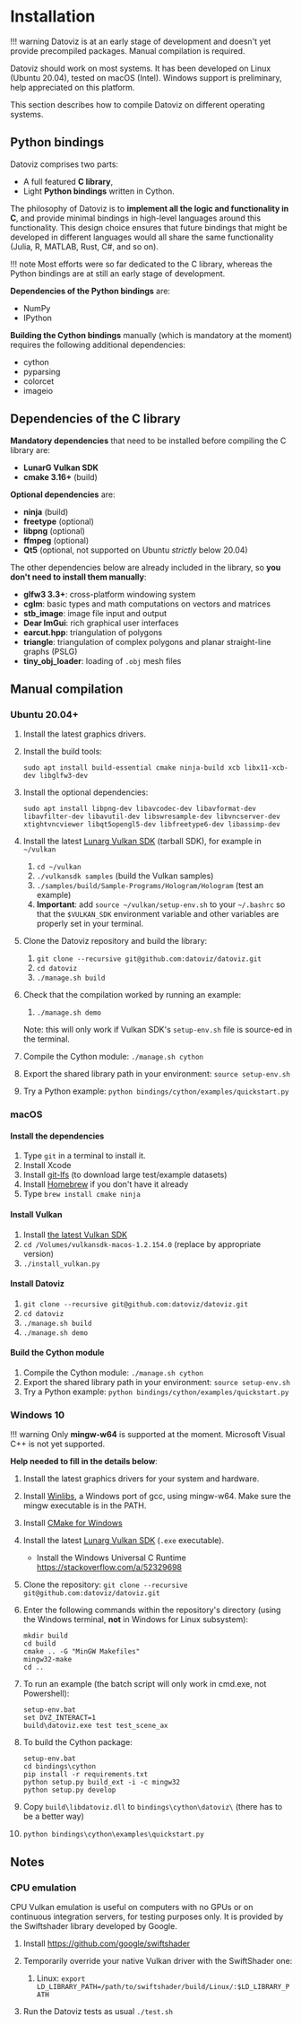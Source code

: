 # Installation

!!! warning
    Datoviz is at an early stage of development and doesn't yet provide precompiled packages. Manual compilation is required.

Datoviz should work on most systems. It has been developed on Linux (Ubuntu 20.04), tested on macOS (Intel). Windows support is preliminary, help appreciated on this platform.

This section describes how to compile Datoviz on different operating systems.

## Python bindings

Datoviz comprises two parts:

* A full featured **C library**,
* Light **Python bindings** written in Cython.

The philosophy of Datoviz is to **implement all the logic and functionality in C**, and provide minimal bindings in high-level languages around this functionality. This design choice ensures that future bindings that might be developed in different languages would all share the same functionality (Julia, R, MATLAB, Rust, C#, and so on).

!!! note
    Most efforts were so far dedicated to the C library, whereas the Python bindings are at still an early stage of development.

**Dependencies of the Python bindings** are:

* NumPy
* IPython

**Building the Cython bindings** manually (which is mandatory at the moment) requires the following additional dependencies:

* cython
* pyparsing
* colorcet
* imageio


## Dependencies of the C library

**Mandatory dependencies** that need to be installed before compiling the C library are:

* **LunarG Vulkan SDK**
* **cmake 3.16+** (build)

**Optional dependencies** are:

* **ninja** (build)
* **freetype** (optional)
* **libpng** (optional)
* **ffmpeg** (optional)
* **Qt5** (optional, not supported on Ubuntu *strictly* below 20.04)


The other dependencies below are already included in the library, so **you don't need to install them manually**:

* **glfw3 3.3+**: cross-platform windowing system
* **cglm**: basic types and math computations on vectors and matrices
* **stb_image**: image file input and output
* **Dear ImGui**: rich graphical user interfaces
* **earcut.hpp**: triangulation of polygons
* **triangle**: triangulation of complex polygons and planar straight-line graphs (PSLG)
* **tiny_obj_loader**: loading of `.obj` mesh files


## Manual compilation

### Ubuntu 20.04+

1. Install the latest graphics drivers.
2. Install the build tools:

    `sudo apt install build-essential cmake ninja-build xcb libx11-xcb-dev libglfw3-dev`

3. Install the optional dependencies:

    `sudo apt install libpng-dev libavcodec-dev libavformat-dev libavfilter-dev libavutil-dev libswresample-dev libvncserver-dev xtightvncviewer libqt5opengl5-dev libfreetype6-dev libassimp-dev`

4. Install the latest [Lunarg Vulkan SDK](https://vulkan.lunarg.com/) (tarball SDK), for example in `~/vulkan`

    1. `cd ~/vulkan`
    2. `./vulkansdk samples` (build the Vulkan samples)
    3. `./samples/build/Sample-Programs/Hologram/Hologram` (test an example)
    4. **Important**: add `source ~/vulkan/setup-env.sh` to your `~/.bashrc` so that the `$VULKAN_SDK` environment variable and other variables are properly set in your terminal.

5. Clone the Datoviz repository and build the library:

    1. `git clone --recursive git@github.com:datoviz/datoviz.git`
    2. `cd datoviz`
    3. `./manage.sh build`

6. Check that the compilation worked by running an example:

    1. `./manage.sh demo`

    Note: this will only work if Vulkan SDK's `setup-env.sh` file is source-ed in the terminal.

7. Compile the Cython module: `./manage.sh cython`
8. Export the shared library path in your environment: `source setup-env.sh`
9. Try a Python example: `python bindings/cython/examples/quickstart.py`



### macOS

#### Install the dependencies

1. Type `git` in a terminal to install it.
2. Install Xcode
3. Install [git-lfs](https://git-lfs.github.com/) (to download large test/example datasets)
4. Install [Homebrew](https://brew.sh/) if you don't have it already
5. Type `brew install cmake ninja`


#### Install Vulkan

1. Install [the latest Vulkan SDK](https://vulkan.lunarg.com/sdk/home#mac)
2. `cd /Volumes/vulkansdk-macos-1.2.154.0` (replace by appropriate version)
3. `./install_vulkan.py`


#### Install Datoviz

1. `git clone --recursive git@github.com:datoviz/datoviz.git`
2. `cd datoviz`
3. `./manage.sh build`
4. `./manage.sh demo`


#### Build the Cython module

1. Compile the Cython module: `./manage.sh cython`
2. Export the shared library path in your environment: `source setup-env.sh`
3. Try a Python example: `python bindings/cython/examples/quickstart.py`


### Windows 10

!!! warning
    Only **mingw-w64** is supported at the moment. Microsoft Visual C++ is not yet supported.

**Help needed to fill in the details below**:

1. Install the latest graphics drivers for your system and hardware.
2. Install [Winlibs](http://winlibs.com/), a Windows port of gcc, using mingw-w64. Make sure the mingw executable is in the PATH.
3. Install [CMake for Windows](https://cmake.org/download/)
4. Install the latest [Lunarg Vulkan SDK](https://vulkan.lunarg.com/) (`.exe` executable).
    * Install the Windows Universal C Runtime https://stackoverflow.com/a/52329698
5. Clone the repository: `git clone --recursive git@github.com:datoviz/datoviz.git`
6. Enter the following commands within the repository's directory (using the Windows terminal, **not** in Windows for Linux subsystem):

    ```
    mkdir build
    cd build
    cmake .. -G "MinGW Makefiles"
    mingw32-make
    cd ..
    ```

7. To run an example (the batch script will only work in cmd.exe, not Powershell):

    ```
    setup-env.bat
    set DVZ_INTERACT=1
    build\datoviz.exe test test_scene_ax
    ```

8. To build the Cython package:

    ```
    setup-env.bat
    cd bindings\cython
    pip install -r requirements.txt
    python setup.py build_ext -i -c mingw32
    python setup.py develop
    ```

9. Copy `build\libdatoviz.dll` to `bindings\cython\datoviz\` (there has to be a better way)

10. `python bindings\cython\examples\quickstart.py`


## Notes

### CPU emulation

CPU Vulkan emulation is useful on computers with no GPUs or on continuous integration servers, for testing purposes only. It is provided by the Swiftshader library developed by Google.

1. Install https://github.com/google/swiftshader
2. Temporarily override your native Vulkan driver with the SwiftShader one:

    1. Linux: `export LD_LIBRARY_PATH=/path/to/swiftshader/build/Linux/:$LD_LIBRARY_PATH`

3. Run the Datoviz tests as usual `./test.sh`
